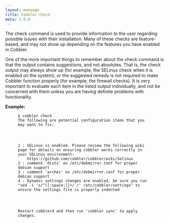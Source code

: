 ```yaml
---
layout: manpage
title: Cobbler Check
meta: 2.6.0
---
```


The check command is used to provide information to the user regarding possible issues with their installation. Many of
these checks are feature-based, and may not show up depending on the features you have enabled in Cobbler.

One of the more important things to remember about the check command is that the output contains suggestions, and not
absolutes. That is, the check output may always show up (for example, the SELinux check when it is enabled on the
system), or the suggested remedy is not required to make Cobbler function properly (for example, the firewall checks).
It is very important to evaluate each item in the listed output individually, and not be concerned with them unless you
are having definite problems with functionality.

<p><strong>Example:</strong></p>

<p><figure class="highlight"><pre><code class="language-bash" data-lang="bash">$ cobbler check
The following are potential configuration items that you may want to fix:</p>

<p>1 : SELinux is enabled. Please review the following wiki page for details on ensuring cobbler works correctly in your SELinux environment:
    https://github.com/cobbler/cobbler/wiki/Selinux
2 : comment &#39;dists&#39; on /etc/debmirror.conf for proper debian support
3 : comment &#39;arches&#39; on /etc/debmirror.conf for proper debian support
4 : Dynamic settings changes are enabled, be sure you run &quot;sed -i &#39;s/^[[:space:]]+/ /&#39; /etc/cobbler/settings&quot; to ensure the settings file is properly indented</p>

<p>Restart cobblerd and then run &#39;cobbler sync&#39; to apply changes.</code></pre></figure></p>
